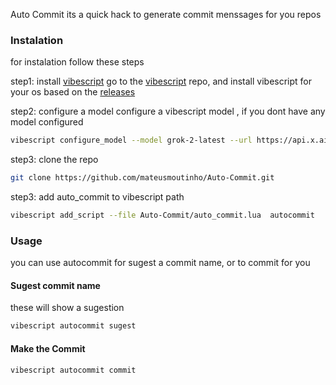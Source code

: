 Auto Commit its a quick hack to generate commit menssages for you 
repos 

### Instalation
for instalation follow these steps 

step1: install [vibescript](https://github.com/OUIsolutions/VibeScript) 
go to the [vibescript](https://github.com/OUIsolutions/VibeScript) repo, and install
vibescript for your os based on the [releases](https://github.com/OUIsolutions/VibeScript/releases/tag/0.2.0)

step2: configure a model
configure a vibescript model , if you dont have any model configured 
```bash
vibescript configure_model --model grok-2-latest --url https://api.x.ai/v1/chat/completions --key "your key"
```

step3: clone the repo
```bash
git clone https://github.com/mateusmoutinho/Auto-Commit.git
```
step3: add auto_commit to vibescript path 

```bash
vibescript add_script --file Auto-Commit/auto_commit.lua  autocommit
```

### Usage 
you can use autocommit for sugest a commit name, or to commit for you 
#### Sugest commit name 
these will show a sugestion 
```bash
vibescript autocommit sugest
```
#### Make the Commit 

```bash
vibescript autocommit commit
```
